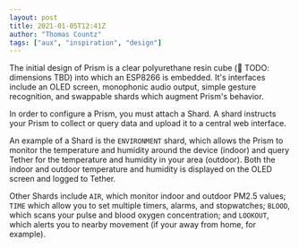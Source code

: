 ```yaml
---
layout: post
title: 2021-01-05T12:41Z
author: "Thomas Countz"
tags: ["aux", "inspiration", "design"]
---
```

The initial design of Prism is a clear polyurethane resin cube (🚧 TODO: dimensions TBD) into which an ESP8266 is embedded. It's interfaces include an OLED screen, monophonic audio output, simple gesture recognition, and swappable shards which augment Prism's behavior.

In order to configure a Prism, you must attach a Shard. A shard instructs your Prism to collect or query data and upload it to a central web interface.

An example of a Shard is the `ENVIRONMENT` shard, which allows the Prism to monitor the temperature and humidity around the device (indoor) and query Tether for the temperature and humidity in your area (outdoor). Both the indoor and outdoor temperature and humidity is displayed on the OLED screen and logged to Tether.

Other Shards include `AIR`, which monitor indoor and outdoor PM2.5 values; `TIME` which allow you to set multiple timers, alarms, and stopwatches; `BLOOD`, which scans your pulse and blood oxygen concentration; and `LOOKOUT`, which alerts you to nearby movement (if your away from home, for example).